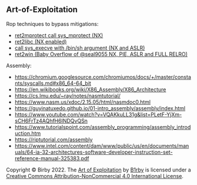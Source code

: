 ## Art-of-Exploitation

Rop techniques to bypass mitigations:

- [ret2mprotect call sys_mprotect (NX)](https://github.com/B1rby/Art-of-Exploitation/blob/main/rop/ret2mprotect/ret2mprotect.md)
- [ret2libc (NX enabled)](https://github.com/B1rby/Art-of-Exploitation/blob/main/rop/ret2libc/ret2libc.md)
- [call sys_execve with /bin/sh argument (NX and ASLR)](https://github.com/B1rby/Art-of-Exploitation/blob/main/rop/sys_execve/call%20sys_execve.md)
- [ret2win (Baby Overflow of @seal9055 NX, PIE, ASLR and FULL RELRO)](https://github.com/B1rby/Art-of-Exploitation/blob/main/rop/pwnzero2hero/baby_overflow/baby_overflow.md)

Assembly:
- https://chromium.googlesource.com/chromiumos/docs/+/master/constants/syscalls.md#x86_64-64_bit
- https://en.wikibooks.org/wiki/X86_Assembly/X86_Architecture
- https://cs.lmu.edu/~ray/notes/nasmtutorial/
- https://www.nasm.us/xdoc/2.15.05/html/nasmdoc0.html
- https://guyinatuxedo.github.io/01-intro_assembly/assembly/index.html
- https://www.youtube.com/watch?v=VQAKkuLL31g&list=PLetF-YjXm-sCH6FrTz4AQhfH6INDQvQSn
- https://www.tutorialspoint.com/assembly_programming/assembly_introduction.htm
- https://riptutorial.com/assembly
- https://www.intel.com/content/dam/www/public/us/en/documents/manuals/64-ia-32-architectures-software-developer-instruction-set-reference-manual-325383.pdf

Copyright © Birby 2022. The [Art of Exploitation](https://github.com/B1rby/Art-of-Exploitation) by [B1rby](https://github.com/B1rby) is licensed under a [Creative Commons Attribution-NonCommercial 4.0 International License](https://creativecommons.org/licenses/by-nc/4.0/).
